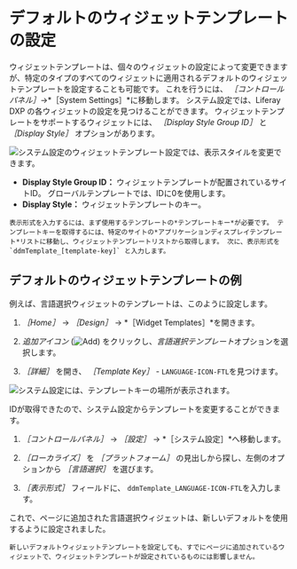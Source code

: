 # デフォルトのウィジェットテンプレートの設定

ウィジェットテンプレートは、個々のウィジェットの設定によって変更できますが、特定のタイプのすべてのウィジェットに適用されるデフォルトのウィジェットテンプレートを設定することも可能です。 これを行うには、 *［コントロールパネル］*&rarr;*［System Settings］*に移動します。 システム設定では、Liferay DXP の各ウィジェットの設定を見つけることができます。 ウィジェットテンプレートをサポートするウィジェットには、 *［Display Style Group ID］* と *［Display Style］* オプションがあります。

  ![システム設定のウィジェットテンプレート設定では、表示スタイルを変更できます。](./setting-a-default-widget-template/images/01.png)

- **Display Style Group ID：** ウィジェットテンプレートが配置されているサイトID。 グローバルテンプレートでは、IDに0を使用します。
- **Display Style：** ウィジェットテンプレートのキー。

```{note}
表示形式を入力するには、まず使用するテンプレートの*テンプレートキー*が必要です。 テンプレートキーを取得するには、特定のサイトの*アプリケーションディスプレイテンプレート*リストに移動し、ウィジェットテンプレートリストから取得します。 次に、表示形式を `ddmTemplate_[template-key]` と入力します。
```

## デフォルトのウィジェットテンプレートの例

例えば、言語選択ウィジェットのテンプレートは、このように設定します。

1.  *［Home］* &rarr; *［Design］* &rarr; *［Widget Templates］*を開きます。

1.  *追加アイコン* (![Add](../../../../images/icon-add.png)) をクリックし、*言語選択テンプレート*オプションを選択します。

1.  *［詳細］* を開き、 *［Template Key］* - `LANGUAGE-ICON-FTL`を見つけます。

  ![システム設定には、テンプレートキーの場所が表示されます。](./setting-a-default-widget-template/images/02.png)

IDが取得できたので、システム設定からテンプレートを変更することができます。

1.  *［コントロールパネル］* &rarr; *［設定］* &rarr; *［システム設定］*へ移動します。

1.  *［ローカライズ］* を *［プラットフォーム］* の見出しから探し、左側のオプションから *［言語選択］* を選びます。

1.  *［表示形式］* フィールドに、 `ddmTemplate_LANGUAGE-ICON-FTL`を入力します。

これで、ページに追加された言語選択ウィジェットは、新しいデフォルトを使用するように設定されました。

```{warning}
新しいデフォルトウィジェットテンプレートを設定しても、すでにページに追加されているウィジェットで、ウィジェットテンプレートが設定されているものには影響しません。
```
